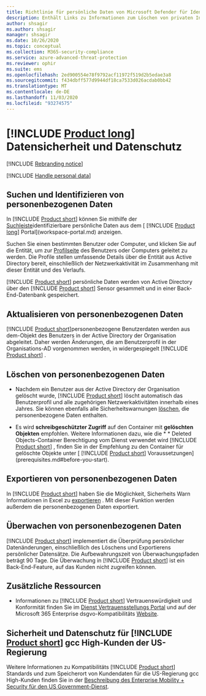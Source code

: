 ```yaml
---
title: Richtlinie für persönliche Daten von Microsoft Defender für Identity
description: Enthält Links zu Informationen zum Löschen von privaten Informationen und persönlichen Daten von Microsoft Defender für die Identität.
author: shsagir
ms.author: shsagir
manager: shsagir
ms.date: 10/26/2020
ms.topic: conceptual
ms.collection: M365-security-compliance
ms.service: azure-advanced-threat-protection
ms.reviewer: ophir
ms.suite: ems
ms.openlocfilehash: 2ed900554e78f9792acf11972f519d2b5edae3a8
ms.sourcegitcommit: f434dbff577d9944df18ca7533d026acdab0bb42
ms.translationtype: MT
ms.contentlocale: de-DE
ms.lasthandoff: 11/03/2020
ms.locfileid: "93274575"
---
```

# <a name="product-long-data-security-and-privacy"></a>[!INCLUDE [Product long](includes/product-long.md)] Datensicherheit und Datenschutz

[!INCLUDE [Rebranding notice](includes/rebranding.md)]

[!INCLUDE [Handle personal data](../includes/gdpr-intro-sentence.md)]

## <a name="search-for-and-identify-personal-data"></a>Suchen und Identifizieren von personenbezogenen Daten

In [!INCLUDE [Product short](includes/product-short.md)] können Sie mithilfe der [Suchleiste](workspace-portal.md#search-bar)identifizierbare persönliche Daten aus dem [ [!INCLUDE [Product long](includes/product-long.md)] Portal](workspace-portal.md) anzeigen.

Suchen Sie einen bestimmten Benutzer oder Computer, und klicken Sie auf die Entität, um zur [Profilseite](entity-profiles.md) des Benutzers oder Computers geleitet zu werden. Die Profile stellen umfassende Details über die Entität aus Active Directory bereit, einschließlich der Netzwerkaktivität im Zusammenhang mit dieser Entität und des Verlaufs.

[!INCLUDE [Product short](includes/product-short.md)] persönliche Daten werden von Active Directory über den [!INCLUDE [Product short](includes/product-short.md)] Sensor gesammelt und in einer Back-End-Datenbank gespeichert.

## <a name="update-personal-data"></a>Aktualisieren von personenbezogenen Daten

[!INCLUDE [Product short](includes/product-short.md)]personenbezogene Benutzerdaten werden aus dem-Objekt des Benutzers in der Active Directory der Organisation abgeleitet. Daher werden Änderungen, die am Benutzerprofil in der Organisations-AD vorgenommen werden, in widergespiegelt [!INCLUDE [Product short](includes/product-short.md)] .

## <a name="delete-personal-data"></a>Löschen von personenbezogenen Daten

- Nachdem ein Benutzer aus der Active Directory der Organisation gelöscht wurde, [!INCLUDE [Product short](includes/product-short.md)] löscht automatisch das Benutzerprofil und alle zugehörigen Netzwerkaktivitäten innerhalb eines Jahres. Sie können ebenfalls alle Sicherheitswarnungen [löschen](working-with-suspicious-activities.md#review-suspicious-activities-on-the-attack-time-line), die personenbezogene Daten enthalten.

- Es wird **schreibgeschützter Zugriff** auf den Container mit **gelöschten Objekten** empfohlen. Weitere Informationen dazu, wie die * * Deleted Objects-Container Berechtigung vom Dienst verwendet wird [!INCLUDE [Product short](includes/product-short.md)] , finden Sie in der Empfehlung zu den Container für gelöschte Objekte unter [ [!INCLUDE [Product short](includes/product-short.md)] Voraussetzungen](prerequisites.md#before-you-start).

## <a name="export-personal-data"></a>Exportieren von personenbezogenen Daten

In [!INCLUDE [Product short](includes/product-short.md)] haben Sie die Möglichkeit, Sicherheits Warn Informationen in Excel zu [exportieren](working-with-suspicious-activities.md#review-suspicious-activities-on-the-attack-time-line) . Mit dieser Funktion werden außerdem die personenbezogenen Daten exportiert.

## <a name="audit-personal-data"></a>Überwachen von personenbezogenen Daten

[!INCLUDE [Product short](includes/product-short.md)] implementiert die Überprüfung persönlicher Datenänderungen, einschließlich des Löschens und Exportierens persönlicher Datensätze. Die Aufbewahrungszeit von Überwachungspfaden beträgt 90 Tage. Die Überwachung in [!INCLUDE [Product short](includes/product-short.md)] ist ein Back-End-Feature, auf das Kunden nicht zugreifen können.

## <a name="additional-resources"></a>Zusätzliche Ressourcen

- Informationen zu [!INCLUDE [Product short](includes/product-short.md)] Vertrauenswürdigkeit und Konformität finden Sie im [Dienst Vertrauensstellungs Portal](https://servicetrust.microsoft.com/ViewPage/GDPRGetStarted) und auf der Microsoft 365 Enterprise dsgvo-Kompatibilitäts [Website](/microsoft-365/compliance/gdpr?view=o365-worldwide&preserve-view=true).

## <a name="security-and-privacy-for-product-short-us-government-gcc-high-customers"></a>Sicherheit und Datenschutz für [!INCLUDE [Product short](includes/product-short.md)] gcc High-Kunden der US-Regierung

Weitere Informationen zu Kompatibilitäts [!INCLUDE [Product short](includes/product-short.md)] Standards und zum Speicherort von Kundendaten für die US-Regierung gcc High-Kunden finden Sie in der [Beschreibung des Enterprise Mobility + Security für den US Government-Dienst](/enterprise-mobility-security/solutions/ems-govt-service-description).
